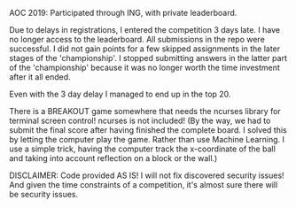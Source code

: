 AOC 2019: Participated through ING, with private leaderboard.

Due to delays in registrations, I entered the competition 3 days late.
I have no longer access to the leaderboard. All submissions in the repo were successful. I did not gain points for a few skipped assignments in the later stages of the 'championship'. I stopped submitting answers in the latter part of the 'championship' because it was no longer worth the time investment after it all ended.

Even with the 3 day delay I managed to end up in the top 20.

There is a BREAKOUT game somewhere that needs the ncurses library for terminal screen control! ncurses is not included!
(By the way, we had to submit the final score after having finished the complete board. I solved this by letting the computer play the game. Rather than use Machine Learning. I use a simple trick, having the computer track the x-coordinate of the ball and taking into account reflection on a block or the wall.)

DISCLAIMER: Code provided AS IS! I will not fix discovered security issues! And given the time constraints of a competition, it's almost sure there will be security issues.

